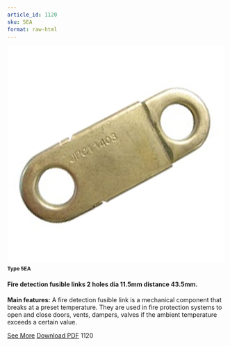 ```yaml
---
article_id: 1120
sku: 5EA
format: raw-html
---
```

 <img src="../new-images/5EA.jpg" class="card-imgs mb-2">
 <small class="text-grey mb-2"><b>Type 5EA</b> </small>
 <h4>Fire detection fusible links
 2 holes dia 11.5mm distance 43.5mm.</h4>
 <p><b>Main features:</b> A fire detection fusible link is a mechanical component that breaks at a preset temperature.
 They are used in fire protection systems to open and close doors, vents, dampers, valves if the ambient temperature exceeds a certain value.</p>
 <div class="btns">
 <a href="../en/fire_detection_fusibl_links-type_5ea.html" class="btn-red">See More</a>
 <a href="../en/pdf/9-2-3Average welding surface-Maximum permanent force-Maximum permanent load20130707.pdf " target="_blank" class="btn-red">Download PDF</a>
 <!-- <a href="http://www.ultimheat.com/cat9.html" target="_blank" class="access-link"> Access full catalogue <i class="fa fa-external-link" aria-hidden="true"></i> </a> -->
 <span class="number-btn">1120</span>
 </div>
 